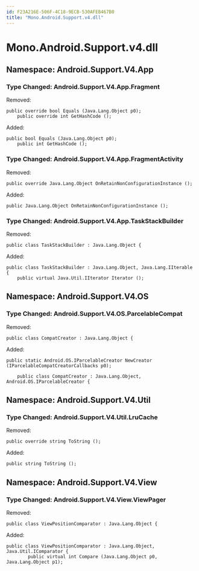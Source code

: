 ```yaml
---
id: F23A216E-506F-4C18-9ECB-530AFEB467B0
title: "Mono.Android.Support.v4.dll"
---
```


<a name="Mono.Android.Support.v4.dll" class="injected"></a>


# Mono.Android.Support.v4.dll

 <a name="Namespace:_Android.Support.V4.App" class="injected"></a>


<h2 id='Android.Support.V4.App'>Namespace: Android.Support.V4.App</h2>

 <a name="Type_Changed:_Android.Support.V4.App.Fragment" class="injected"></a>


<h3 id='Android.Support.V4.App.Fragment'>Type Changed: Android.Support.V4.App.Fragment</h3>

Removed:

```
public override bool Equals (Java.Lang.Object p0);
 	public override int GetHashCode ();
```

Added:

```
public bool Equals (Java.Lang.Object p0);
 	public int GetHashCode ();
```

 <a name="Type_Changed:_Android.Support.V4.App.FragmentActivity" class="injected"></a>


<h3 id='Android.Support.V4.App.FragmentActivity'>Type Changed: Android.Support.V4.App.FragmentActivity</h3>

Removed:

```
public override Java.Lang.Object OnRetainNonConfigurationInstance ();
```

Added:

```
public Java.Lang.Object OnRetainNonConfigurationInstance ();
```

 <a name="Type_Changed:_Android.Support.V4.App.TaskStackBuilder" class="injected"></a>


<h3 id='Android.Support.V4.App.TaskStackBuilder'>Type Changed: Android.Support.V4.App.TaskStackBuilder</h3>

Removed:

```
public class TaskStackBuilder : Java.Lang.Object {
```

Added:

```
public class TaskStackBuilder : Java.Lang.Object, Java.Lang.IIterable {
 	public virtual Java.Util.IIterator Iterator ();
```

 <a name="Namespace:_Android.Support.V4.OS" class="injected"></a>


<h2 id='Android.Support.V4.OS'>Namespace: Android.Support.V4.OS</h2>

 <a name="Type_Changed:_Android.Support.V4.OS.ParcelableCompat" class="injected"></a>


<h3 id='Android.Support.V4.OS.ParcelableCompat'>Type Changed: Android.Support.V4.OS.ParcelableCompat</h3>

Removed:

```
public class CompatCreator : Java.Lang.Object {
```

Added:

```
public static Android.OS.IParcelableCreator NewCreator (IParcelableCompatCreatorCallbacks p0);
 	
 	public class CompatCreator : Java.Lang.Object, Android.OS.IParcelableCreator {
```

 <a name="Namespace:_Android.Support.V4.Util" class="injected"></a>


<h2 id='Android.Support.V4.Util'>Namespace: Android.Support.V4.Util</h2>

 <a name="Type_Changed:_Android.Support.V4.Util.LruCache" class="injected"></a>


<h3 id='Android.Support.V4.Util.LruCache'>Type Changed: Android.Support.V4.Util.LruCache</h3>

Removed:

```
public override string ToString ();
```

Added:

```
public string ToString ();
```

 <a name="Namespace:_Android.Support.V4.View" class="injected"></a>


<h2 id='Android.Support.V4.View'>Namespace: Android.Support.V4.View</h2>

 <a name="Type_Changed:_Android.Support.V4.View.ViewPager" class="injected"></a>


<h3 id='Android.Support.V4.View.ViewPager'>Type Changed: Android.Support.V4.View.ViewPager</h3>

Removed:

```
public class ViewPositionComparator : Java.Lang.Object {
```

Added:

```
public class ViewPositionComparator : Java.Lang.Object, Java.Util.IComparator {
 		public virtual int Compare (Java.Lang.Object p0, Java.Lang.Object p1);
```

